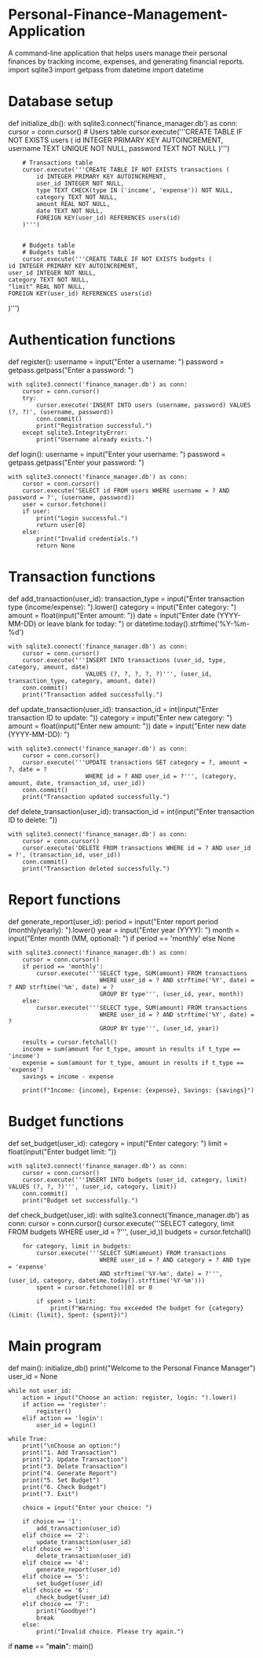 # Personal-Finance-Management-Application
A command-line application that helps users manage their personal finances by tracking income, expenses, and generating financial reports.
import sqlite3
import getpass
from datetime import datetime

# Database setup
def initialize_db():
    with sqlite3.connect('finance_manager.db') as conn:
        cursor = conn.cursor()
        # Users table
        cursor.execute('''CREATE TABLE IF NOT EXISTS users (
            id INTEGER PRIMARY KEY AUTOINCREMENT,
            username TEXT UNIQUE NOT NULL,
            password TEXT NOT NULL
        )''')

        # Transactions table
        cursor.execute('''CREATE TABLE IF NOT EXISTS transactions (
            id INTEGER PRIMARY KEY AUTOINCREMENT,
            user_id INTEGER NOT NULL,
            type TEXT CHECK(type IN ('income', 'expense')) NOT NULL,
            category TEXT NOT NULL,
            amount REAL NOT NULL,
            date TEXT NOT NULL,
            FOREIGN KEY(user_id) REFERENCES users(id)
        )''')


        # Budgets table
        # Budgets table
        cursor.execute('''CREATE TABLE IF NOT EXISTS budgets (
    id INTEGER PRIMARY KEY AUTOINCREMENT,
    user_id INTEGER NOT NULL,
    category TEXT NOT NULL,
    "limit" REAL NOT NULL,
    FOREIGN KEY(user_id) REFERENCES users(id)
)''')


# Authentication functions
def register():
    username = input("Enter a username: ")
    password = getpass.getpass("Enter a password: ")

    with sqlite3.connect('finance_manager.db') as conn:
        cursor = conn.cursor()
        try:
            cursor.execute('INSERT INTO users (username, password) VALUES (?, ?)', (username, password))
            conn.commit()
            print("Registration successful.")
        except sqlite3.IntegrityError:
            print("Username already exists.")

def login():
    username = input("Enter your username: ")
    password = getpass.getpass("Enter your password: ")

    with sqlite3.connect('finance_manager.db') as conn:
        cursor = conn.cursor()
        cursor.execute('SELECT id FROM users WHERE username = ? AND password = ?', (username, password))
        user = cursor.fetchone()
        if user:
            print("Login successful.")
            return user[0]
        else:
            print("Invalid credentials.")
            return None

# Transaction functions
def add_transaction(user_id):
    transaction_type = input("Enter transaction type (income/expense): ").lower()
    category = input("Enter category: ")
    amount = float(input("Enter amount: "))
    date = input("Enter date (YYYY-MM-DD) or leave blank for today: ") or datetime.today().strftime('%Y-%m-%d')

    with sqlite3.connect('finance_manager.db') as conn:
        cursor = conn.cursor()
        cursor.execute('''INSERT INTO transactions (user_id, type, category, amount, date) 
                          VALUES (?, ?, ?, ?, ?)''', (user_id, transaction_type, category, amount, date))
        conn.commit()
        print("Transaction added successfully.")

def update_transaction(user_id):
    transaction_id = int(input("Enter transaction ID to update: "))
    category = input("Enter new category: ")
    amount = float(input("Enter new amount: "))
    date = input("Enter new date (YYYY-MM-DD): ")

    with sqlite3.connect('finance_manager.db') as conn:
        cursor = conn.cursor()
        cursor.execute('''UPDATE transactions SET category = ?, amount = ?, date = ? 
                          WHERE id = ? AND user_id = ?''', (category, amount, date, transaction_id, user_id))
        conn.commit()
        print("Transaction updated successfully.")

def delete_transaction(user_id):
    transaction_id = int(input("Enter transaction ID to delete: "))

    with sqlite3.connect('finance_manager.db') as conn:
        cursor = conn.cursor()
        cursor.execute('DELETE FROM transactions WHERE id = ? AND user_id = ?', (transaction_id, user_id))
        conn.commit()
        print("Transaction deleted successfully.")

# Report functions
def generate_report(user_id):
    period = input("Enter report period (monthly/yearly): ").lower()
    year = input("Enter year (YYYY): ")
    month = input("Enter month (MM, optional): ") if period == 'monthly' else None

    with sqlite3.connect('finance_manager.db') as conn:
        cursor = conn.cursor()
        if period == 'monthly':
            cursor.execute('''SELECT type, SUM(amount) FROM transactions 
                              WHERE user_id = ? AND strftime('%Y', date) = ? AND strftime('%m', date) = ? 
                              GROUP BY type''', (user_id, year, month))
        else:
            cursor.execute('''SELECT type, SUM(amount) FROM transactions 
                              WHERE user_id = ? AND strftime('%Y', date) = ? 
                              GROUP BY type''', (user_id, year))

        results = cursor.fetchall()
        income = sum(amount for t_type, amount in results if t_type == 'income')
        expense = sum(amount for t_type, amount in results if t_type == 'expense')
        savings = income - expense

        print(f"Income: {income}, Expense: {expense}, Savings: {savings}")

# Budget functions
def set_budget(user_id):
    category = input("Enter category: ")
    limit = float(input("Enter budget limit: "))

    with sqlite3.connect('finance_manager.db') as conn:
        cursor = conn.cursor()
        cursor.execute('''INSERT INTO budgets (user_id, category, limit) VALUES (?, ?, ?)''', (user_id, category, limit))
        conn.commit()
        print("Budget set successfully.")

def check_budget(user_id):
    with sqlite3.connect('finance_manager.db') as conn:
        cursor = conn.cursor()
        cursor.execute('''SELECT category, limit FROM budgets WHERE user_id = ?''', (user_id,))
        budgets = cursor.fetchall()

        for category, limit in budgets:
            cursor.execute('''SELECT SUM(amount) FROM transactions 
                              WHERE user_id = ? AND category = ? AND type = 'expense' 
                              AND strftime('%Y-%m', date) = ?''', (user_id, category, datetime.today().strftime('%Y-%m')))
            spent = cursor.fetchone()[0] or 0

            if spent > limit:
                print(f"Warning: You exceeded the budget for {category} (Limit: {limit}, Spent: {spent})")

# Main program
def main():
    initialize_db()
    print("Welcome to the Personal Finance Manager")
    user_id = None

    while not user_id:
        action = input("Choose an action: register, login: ").lower()
        if action == 'register':
            register()
        elif action == 'login':
            user_id = login()

    while True:
        print("\nChoose an option:")
        print("1. Add Transaction")
        print("2. Update Transaction")
        print("3. Delete Transaction")
        print("4. Generate Report")
        print("5. Set Budget")
        print("6. Check Budget")
        print("7. Exit")
        
        choice = input("Enter your choice: ")

        if choice == '1':
            add_transaction(user_id)
        elif choice == '2':
            update_transaction(user_id)
        elif choice == '3':
            delete_transaction(user_id)
        elif choice == '4':
            generate_report(user_id)
        elif choice == '5':
            set_budget(user_id)
        elif choice == '6':
            check_budget(user_id)
        elif choice == '7':
            print("Goodbye!")
            break
        else:
            print("Invalid choice. Please try again.")

if __name__ == "__main__":
    main()

